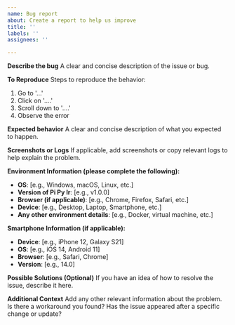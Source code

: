 ```yaml
---
name: Bug report
about: Create a report to help us improve
title: ''
labels: ''
assignees: ''

---
```


**Describe the bug**
A clear and concise description of the issue or bug.

**To Reproduce**
Steps to reproduce the behavior:
1. Go to '...'
2. Click on '....'
3. Scroll down to '....'
4. Observe the error

**Expected behavior**
A clear and concise description of what you expected to happen.

**Screenshots or Logs**
If applicable, add screenshots or copy relevant logs to help explain the problem.

**Environment Information (please complete the following):**
- **OS**: [e.g., Windows, macOS, Linux, etc.]
- **Version of Pi Py Ir**: [e.g., v1.0.0]
- **Browser (if applicable)**: [e.g., Chrome, Firefox, Safari, etc.]
- **Device**: [e.g., Desktop, Laptop, Smartphone, etc.]
- **Any other environment details**: [e.g., Docker, virtual machine, etc.]

**Smartphone Information (if applicable):**
- **Device**: [e.g., iPhone 12, Galaxy S21]
- **OS**: [e.g., iOS 14, Android 11]
- **Browser**: [e.g., Safari, Chrome]
- **Version**: [e.g., 14.0]

**Possible Solutions (Optional)**
If you have an idea of how to resolve the issue, describe it here.

**Additional Context**
Add any other relevant information about the problem. Is there a workaround you found? Has the issue appeared after a specific change or update?
